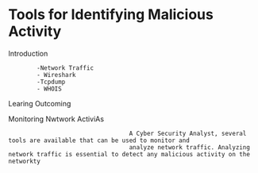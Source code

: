 # Tools for Identifying Malicious Activity


Introduction 

            -Network Traffic
            - Wireshark
            -Tcpdump
            - WHOIS
            
Learing Outcoming 




Monitoring Nwtwork ActiviAs 
                                      
                                      
                                      A Cyber Security Analyst, several tools are available that can be used to monitor and
                                      analyze network traffic. Analyzing network traffic is essential to detect any malicious activity on the networkty
